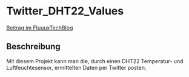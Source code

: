 Twitter_DHT22_Values
================

<a href="http://fluuux.de/2012/10/arduino-temperatur-und-luftfeuchtigkeit-mit-dem-dht22-prufen/">Beitrag im FluuuxTechBlog</a>

<h2>Beschreibung</h2>
Mit diesem Projekt kann man die, durch einen DHT22 Temperatur- und Luftfeuchtesensor, 
ermittelten Daten per Twitter posten.

